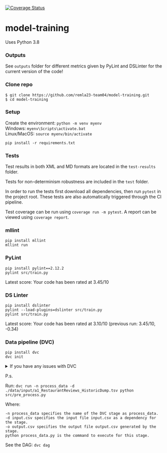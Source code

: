 [![Coverage Status](https://coveralls.io/repos/github/remla23-team04/model-training/badge.svg)](https://coveralls.io/github/remla23-team04/model-training)

# model-training

Uses Python 3.8

### Outputs

See `outputs` folder for different metrics given by PyLint and DSLinter for the current version of the code!

### Clone repo

```
$ git clone https://github.com/remla23-team04/model-training.git
$ cd model-training
```

### Setup

Create the environment: `python -m venv myenv`  
Windows: `myenv\Scripts\activate.bat`  
Linux/MacOS: `source myenv/bin/activate`

```
pip install -r requirements.txt
```

### Tests

Test results in both XML and MD formats are located in the `test-results` folder.

Tests for non-determinism robustness are included in the `test` folder.

In order to run the tests first download all dependencies, then run `pytest` in the project root. These tests are also automatically triggered through the CI pipeline.

Test coverage can be run using `coverage run -m pytest`. A report can be viewed using `coverage report`.

### mllint

```
pip install mllint
mllint run
```

### PyLint

```
pip install pylint==2.12.2
pylint src/train.py
```

Latest score: Your code has been rated at 3.45/10

### DS Linter

```
pip install dslinter
pylint --load-plugins=dslinter src/train.py
pylint src/train.py
```

Latest score: Your code has been rated at 3.10/10 (previous run: 3.45/10, -0.34)

### Data pipeline (DVC)

```
pip install dvc
dvc init
```

<details>
  <summary>If you have any issues with DVC</summary>

Incorrect pip version:

```
python -m pip install --upgrade pip
```

fsspec:

```
pip uninstall fsspec
pip install fsspec==2022.7.1
```

</details>

P.s.

Run:
`dvc run -n process_data -d ./data/input/a1_RestaurantReviews_HistoricDump.tsv python src/pre_process.py`

Where:

```
-n process_data specifies the name of the DVC stage as process_data.
-d input.csv specifies the input file input.csv as a dependency for the stage.
-o output.csv specifies the output file output.csv generated by the stage.
python process_data.py is the command to execute for this stage.
```

See the DAG: `dvc dag`
